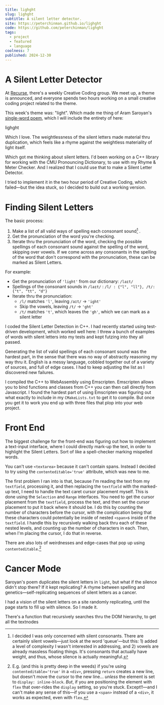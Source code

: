 ```yaml
---
title: lighght
slug: lighght
subtitle: A silent letter detector.
site: https://peterchinman.github.io/lighght
code: https://github.com/peterchinman/lighght
tags:
  - project
  - featured
  - language
coolness: 7
published: 2024-12-30
---
```

# A Silent Letter Detector

At [Recurse](https://www.recurse.com/), there's a weekly Creative Coding group. We meet up, a theme is announced, and everyone spends two hours working on a small creative coding project related to the theme.

This week's theme was: "light". Which made me thing of Aram Saroyan's [single-word poem](https://www.poetryfoundation.org/poems/1595962/lighght), which I will include the entirety of here:

<poem>lighght<poem>

Which I love. The weightlessness of the silent letters made material thru duplication, which feels like a rhyme against the weightless materiality of light itself.

Which got me thinking about silent letters. I'd been working on a C++ library for working with the CMU Pronouncing Dictionary, to use with my Rhyme & Meter Checker. And I realized that I could use that to make a Silent Letter Detector.

I tried to implement it in the two hour period of Creative Coding, which failed—but the idea stuck, so I decided to build out a working version.

# Finding Silent Letters

The basic process:

1. Make a list of all valid ways of spelling each consonant sound[^1] .
2. Get the pronunciation of the word you're checking.
3. Iterate thru the pronunciation of the word, checking the possible spellings of each consonant sound against the spelling of the word, skipping over vowels. If we come across any consonants in the spelling of the word that don't correspond with the pronunciation, these can be marked as Silent Letters.

[^1]: I decided I was only concerned with silent consonants. There are certainly silent vowels—just look at the word 'queue'—but this: 1) added a level of complexity I wasn't interested in addressing, and 2) vowels are already massless floating things. It's consonants that actually have weight, and thus, whose silence is actually meaningful.

For example:

- Get the pronunciation of `'light'` from our dictionary: `/laɪt/`
- Spellings of the consonant sounds in `/laɪt/` :  `/l/ : {"l", "ll"}, /t/: {"t", "tt", "d"}`
- Iterate thru the pronunciation: 
	- `/l/` matches `'l'`, leaving   `/aɪt/` → `'ight'` 
	- Skip the vowels, leaving `/t/` → `'ght'`
	- `/t/` matches `'t'`, which leaves the `'gh'`, which we can mark as a silent letter

I coded the Silent Letter Detection in C++. I had recently started using test-driven development, which worked well here: I threw a bunch of examples of words with silent letters into my tests and kept futzing into they all passed.

Generating the list of valid spellings of each consonant sound was the hardest part, in the sense that there was no way of abstractly reasoning my way thru it. English is a messy language, cobbled together out of a variety of sources, and full of edge cases. I had to keep adjusting the list as I discovered new failures.

I compiled the C++ to WebAssembly using Emscripten. Emscripten allows you to bind functions and classes from C++ you can then call directly from Javascript. I found the hardest part of using Emscripten was figuring out what exactly to include in my `CMakeLists.txt` to get it to compile. But once you get it to work you end up with three files that plop into your web project.

# Front End

The biggest challenge for the front-end was figuring out how to implement a text-input interface, where I could directly mark-up the text, in order to highlight the Silent Letters. Sort of like a spell-checker marking <span class="misspelled">mispelled</span> words.

You can't use `<textarea>` because it can't contain spans. Instead I decided to try using the `contenteditable='true'` attribute, which was new to me.

The first problem I ran into is that, because I'm reading the text from my `textfield`, processing it, and then replacing the `textfield` with the marked-up text, I need to handle the text caret cursor placement myself. This is done using the `Selection` and `Range` interfaces. You need to get the cursor placement from the `textfield`, process the text, and then set the cursor placement to put it back where it should be. I do this by counting the number of characters before the cursor, with the complication being that these characters could potentially be inside of nested `<span>`s inside of the `textfield`. I handle this by recursively walking back thru each of these nested levels, and counting up the number of characters in each. Then, when I'm placing the cursor, I do that in reverse.

There are also lots of weirdnesses and edge-cases that pop up using `contenteditable`.[^2]

[^2]: E.g. (and this is pretty deep in the weeds) if you're using `contenteditable='true'` in a `<div>`, pressing `return` creates a new line, but doesn't move the cursor to the new line… *unless* the element is set to `display: inline-block`. *But*, if you are positioning the element with `flex` that over-rides the `display` setting, so you're stuck. Except!!—and I can't make any sense of this—if you use a `<span>` instead of a `<div>`, it works as expected, even with `flex`.

# Cancer Mode

Saroyan's poem duplicates the silent letters in `light`, but what if the silence didn't stop there? If it kept replicating? A rhyme between spelling and genetics—self-replicating sequences of silent letters as a cancer.

I had a vision of the silent letters on a site randomly replicating, until the page starts to fill up with silence. So I made it.

There's a function that recursively searches thru the DOM hierarchy, to get all the textnodes





